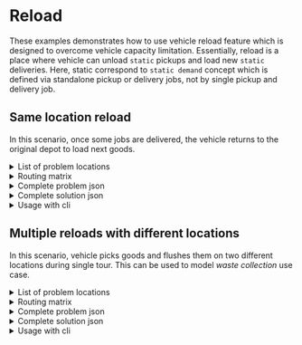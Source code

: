 # Reload

These examples demonstrates how to use vehicle reload feature which is designed to overcome vehicle capacity limitation.
Essentially, reload is a place where vehicle can unload `static` pickups and load new `static` deliveries. Here, static
correspond to `static demand` concept which is defined via standalone pickup or delivery jobs, not by single pickup and
delivery job.

## Same location reload

In this scenario, once some jobs are delivered, the vehicle returns to the original depot to load next goods.

<details>
    <summary>List of problem locations</summary><p>

```json
{{#include ../../../../examples/json-pragmatic/data/reload.basic.locations.json}}
```

</p></details>

<details>
    <summary>Routing matrix</summary><p>

```json
{{#include ../../../../examples/json-pragmatic/data/reload.basic.matrix.json}}
```

</p></details>


<details>
    <summary>Complete problem json</summary><p>

```json
{{#include ../../../../examples/json-pragmatic/data/reload.basic.problem.json}}
```

</p></details>

<details>
    <summary>Complete solution json</summary><p>

```json
{{#include ../../../../examples/json-pragmatic/data/reload.basic.solution.json}}
```

</p></details>

<details>
    <summary>Usage with cli</summary><p>

```
vrp-cli pragmatic reload.basic.problem.json -m reload.basic.matrix.json -o reload.basic.solution.json --max-generations=100
```

</p></details>


## Multiple reloads with different locations

In this scenario, vehicle picks goods and flushes them on two different locations during single tour. This can be used
to model _waste collection_ use case.

<details>
    <summary>List of problem locations</summary><p>

```json
{{#include ../../../../examples/json-pragmatic/data/reload.multi.locations.json}}
```

</p></details>

<details>
    <summary>Routing matrix</summary><p>

```json
{{#include ../../../../examples/json-pragmatic/data/reload.multi.matrix.json}}
```

</p></details>


<details>
    <summary>Complete problem json</summary><p>

```json
{{#include ../../../../examples/json-pragmatic/data/reload.multi.problem.json}}
```

</p></details>

<details>
    <summary>Complete solution json</summary><p>

```json
{{#include ../../../../examples/json-pragmatic/data/reload.multi.solution.json}}
```

</p></details>

<details>
    <summary>Usage with cli</summary><p>

```
vrp-cli pragmatic reload.multi.problem.json -m reload.multi.matrix.json -o reload.multi.solution.json --max-generations=100
```

</p></details>
